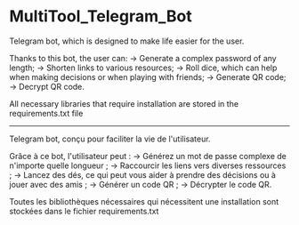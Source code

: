 # MultiTool_Telegram_Bot

Telegram bot, which is designed to make life easier for the user.

Thanks to this bot, the user can:
-> Generate a complex password of any length;
-> Shorten links to various resources;
-> Roll dice, which can help when making decisions or when playing with friends;
-> Generate QR code;
-> Decrypt QR code.

All necessary libraries that require installation are stored in the requirements.txt file

---------

Telegram bot, conçu pour faciliter la vie de l'utilisateur.

Grâce à ce bot, l'utilisateur peut :
-> Générez un mot de passe complexe de n'importe quelle longueur ;
-> Raccourcir les liens vers diverses ressources ;
-> Lancez des dés, ce qui peut vous aider à prendre des décisions ou à jouer avec des amis ;
-> Générer un code QR ;
-> Décrypter le code QR.

Toutes les bibliothèques nécessaires qui nécessitent une installation sont stockées dans le fichier requirements.txt

